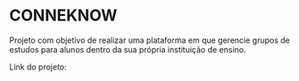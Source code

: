 # CONNEKNOW

Projeto com objetivo de realizar uma plataforma em que gerencie grupos de estudos para alunos dentro da sua própria instituição de ensino.

Link do projeto: 
